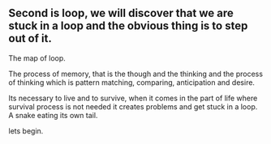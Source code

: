 ## Second is loop, we will discover that we are stuck in a loop and the obvious thing is to step out of it.

The map of loop.

The process of memory, that is the though and the thinking and the process of thinking which is pattern matching, comparing, anticipation and desire.

Its necessary to live and to survive, when it comes in the part of life where survival process is not needed it creates problems and get stuck in a loop. A snake eating its own tail.

lets begin.
